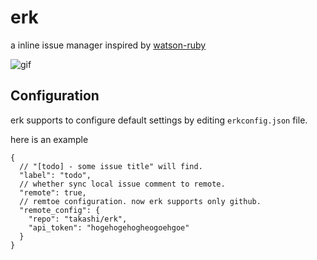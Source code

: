 # erk

a inline issue manager inspired by [watson-ruby](https://github.com/nhmood/watson-ruby)

![gif](http://i.gyazo.com/e9f49623a437a6c9611ecbe8c53981ab.gif)

## Configuration

erk supports to configure default settings by editing `erkconfig.json` file.

here is an example

```
{
  // "[todo] - some issue title" will find.
  "label": "todo",
  // whether sync local issue comment to remote.
  "remote": true,
  // remtoe configuration. now erk supports only github.
  "remote_config": {
    "repo": "takashi/erk",
    "api_token": "hogehogehogheogoehgoe"
  }
}
```
